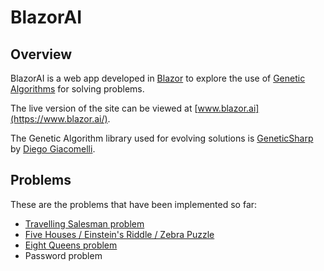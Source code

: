 # BlazorAI

## Overview

BlazorAI is a web app developed in [Blazor](https://dotnet.microsoft.com/apps/aspnet/web-apps/blazor) to explore the use of [Genetic Algorithms](https://en.wikipedia.org/wiki/Genetic_algorithm) for solving problems.

The live version of the site can be viewed at [www.blazor.ai](https://www.blazor.ai/).

The Genetic Algorithm library used for evolving solutions is [GeneticSharp](https://github.com/giacomelli/GeneticSharp) by [Diego Giacomelli](https://github.com/giacomelli).

## Problems

These are the problems that have been implemented so far:

* [Travelling Salesman problem](https://en.wikipedia.org/wiki/Travelling_salesman_problem)
* [Five Houses / Einstein's Riddle / Zebra Puzzle](https://en.wikipedia.org/wiki/Zebra_Puzzle)
* [Eight Queens problem](https://en.wikipedia.org/wiki/Eight_queens_puzzle)
* Password problem
